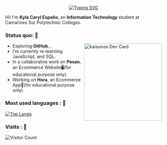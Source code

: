 <!--
**Kaisunoo** is a ✨ _special_ ✨ repository because its `README.md` (this file) appears on your GitHub profile.

- 🔭 I’m currently working on ...
- 🌱 I’m currently learning ...
- 👯 I’m looking to collaborate on ...
- 🤔 I’m looking for help with ...
- 💬 Ask me about ...
- 📫 How to reach me: ...

-->
<div align="center">
  
[![Typing SVG](https://readme-typing-svg.herokuapp.com?font=courier+prime&size=30&duration=7000&pause=1000&center=true&color=9500FF&width=435&lines=Student;Information+Technology;Open+Source+Explorer;EXO-L)](https://git.io/typing-svg)
  
</div>

Hi! I'm **Kyla Caryl Españo**, an **Information Technology** student at Camarines Sur Polytechnic Colleges.<br>

### Status quo: 💭

<div align="left">
<a href="https://app.daily.dev/Kaisunoo">
  <img width="250" align="right" src="https://github.com/kaisunoo/kaisunoo/blob/main/devcard.svg" alt="kaisunoo Dev Card"/>  
</a>
</div>

- Exploring <strong>GitHub</strong>...
- I'm currently re-learning JavaScript, and SQL.
- In a collaborative work on <strong>Pasan</strong>, an Ecommerce Website🖥️(for educational purpose only).
- Working on <strong>Hora</strong>, an Ecommerce App📱(for educational purpose only).

### Most used languages : 🚧
[![Top Langs](https://github-readme-stats.vercel.app/api/top-langs/?username=kaisunoo&langs_count=4&theme=dracula&color=B994E6&bg_color=2B2D3D&layout=compact)](https://github.com/anuraghazra/github-readme-stats)

### Visits : 🚪
![Visitor Count](https://profile-counter.glitch.me/{er-roarr}/count.svg)
